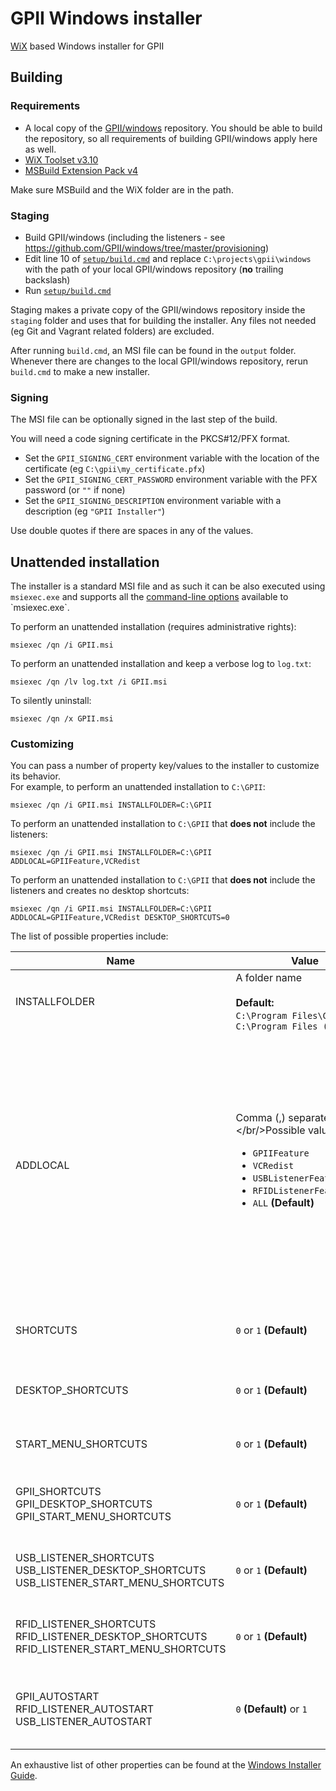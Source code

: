 # GPII Windows installer
[WiX](http://wixtoolset.org/) based Windows installer for GPII

## Building
### Requirements
- A local copy of the [GPII/windows](https://github.com/GPII/windows) repository. You should be able to build the repository, so all requirements of building GPII/windows apply here as well.
- [WiX Toolset v3.10](http://wixtoolset.org/)
- [MSBuild Extension Pack v4](http://www.msbuildextensionpack.com/)

Make sure MSBuild and the WiX folder are in the path.

### Staging
- Build GPII/windows (including the listeners - see https://github.com/GPII/windows/tree/master/provisioning)
- Edit line 10 of [`setup/build.cmd`](https://github.com/GPII/gpii-wix-installer/blob/master/setup/build.cmd) and replace `C:\projects\gpii\windows` with the path of your local GPII/windows repository (**no** trailing backslash)
- Run [`setup/build.cmd`](https://github.com/GPII/gpii-wix-installer/blob/master/setup/build.cmd)

Staging makes a private copy of the GPII/windows repository inside the `staging` folder and uses that for building the installer. Any files not needed (eg Git and Vagrant related folders) are excluded. 

After running `build.cmd`, an MSI file can be found in the `output` folder.  
Whenever there are changes to the local GPII/windows repository, rerun `build.cmd` to make a new installer.

### Signing
The MSI file can be optionally signed in the last step of the build. 

You will need a code signing certificate in the PKCS#12/PFX format.
- Set the `GPII_SIGNING_CERT` environment variable with the location of the certificate (eg `C:\gpii\my_certificate.pfx`)
- Set the `GPII_SIGNING_CERT_PASSWORD` environment variable with the PFX password (or `""` if none)
- Set the `GPII_SIGNING_DESCRIPTION` environment variable with a description (eg `"GPII Installer"`)

Use double quotes if there are spaces in any of the values. 

## Unattended installation
The installer is a standard MSI file and as such it can be also executed using `msiexec.exe` and supports all the [command-line options](https://msdn.microsoft.com/en-us/library/windows/desktop/aa367988(v=vs.85).aspx) available to `msiexec.exe`.

To perform an unattended installation (requires administrative rights):
```
msiexec /qn /i GPII.msi
```
To perform an unattended installation and keep a verbose log to `log.txt`:
```
msiexec /qn /lv log.txt /i GPII.msi
```
To silently uninstall:
```
msiexec /qn /x GPII.msi
```
### Customizing
You can pass a number of property key/values to the installer to customize its behavior.  
For example, to perform an unattended installation to `C:\GPII`:
```
msiexec /qn /i GPII.msi INSTALLFOLDER=C:\GPII
```
To perform an unattended installation to `C:\GPII` that **does not** include the listeners:
```
msiexec /qn /i GPII.msi INSTALLFOLDER=C:\GPII ADDLOCAL=GPIIFeature,VCRedist
```
To perform an unattended installation to `C:\GPII` that **does not** include the listeners and creates no desktop shortcuts:
```
msiexec /qn /i GPII.msi INSTALLFOLDER=C:\GPII ADDLOCAL=GPIIFeature,VCRedist DESKTOP_SHORTCUTS=0
```
The list of possible properties include:

| Name | Value | Description |
| ---- | ------ | ----------- |
| INSTALLFOLDER | A folder name<br /><br />**Default:** <code>C:\Program&nbsp;Files\GPII</code> or <code>C:\Program&nbsp;Files&nbsp;(x86)\GPII</code> | The installation folder |
| ADDLOCAL | Comma (,) separated list<br/></br/>Possible values:<br/><ul><li>`GPIIFeature`</li><li>`VCRedist`</li><li>`USBListenerFeature`</li><li>`RFIDListenerFeature`</li><li>`ALL` **(Default)**</li></ul> | The GPII features that will get installed.<br /><br/>It is advisable to always include `GPIIFeature` (the main GPII platform) and `VCRedist` (the Visual C++ Redistributable Package) and only use this property to control installation (or not) of the listeners. |
| SHORTCUTS | `0` or `1` **(Default)** | Whether or not to create any desktop and start menu shortcuts |
| DESKTOP_SHORTCUTS | `0` or `1` **(Default)** | Whether or not to create any desktop shortcuts |
| START_MENU_SHORTCUTS | `0` or `1` **(Default)** | Whether or not to create any start menu shortcuts |
| GPII_SHORTCUTS<br/>GPII_DESKTOP_SHORTCUTS<br/>GPII_START_MENU_SHORTCUTS | `0` or `1` **(Default)** | Whether or not to create shortcuts for the main GPII platform |
| USB_LISTENER_SHORTCUTS<br/>USB_LISTENER_DESKTOP_SHORTCUTS<br/>USB_LISTENER_START_MENU_SHORTCUTS | `0` or `1` **(Default)** | Whether or not to create shortcuts for the USB Listener |
| RFID_LISTENER_SHORTCUTS<br/>RFID_LISTENER_DESKTOP_SHORTCUTS<br/>RFID_LISTENER_START_MENU_SHORTCUTS | `0` or `1` **(Default)** | Whether or not to create shortcuts for the RFID Listener |
| GPII_AUTOSTART<br/>RFID_LISTENER_AUTOSTART<br/>USB_LISTENER_AUTOSTART | `0` **(Default)** or `1` | Whether or not to autostart the respective component on Windows sign in |

An exhaustive list of other properties can be found at the [Windows Installer Guide](https://msdn.microsoft.com/en-us/library/windows/desktop/aa370905(v=vs.85).aspx).